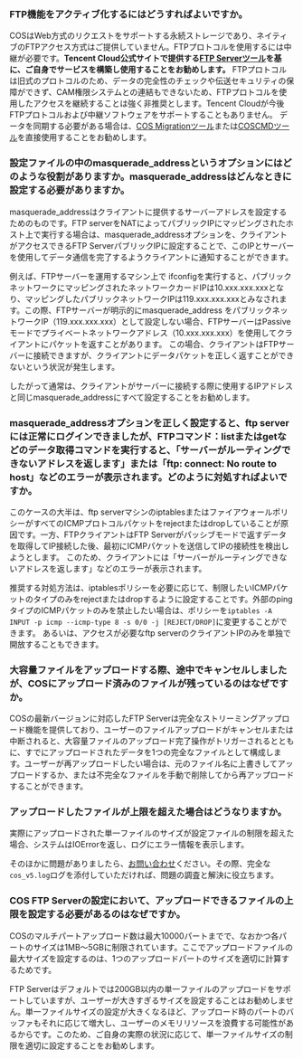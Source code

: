 ### FTP機能をアクティブ化するにはどうすればよいですか。

COSはWeb方式のリクエストをサポートする永続ストレージであり、ネイティブのFTPアクセス方式はご提供していません。FTPプロトコルを使用するには中継が必要です。**Tencent Cloud公式サイトで提供する[FTP Serverツール](https://www.qcloud.com/document/product/436/7214)を基に、ご自身でサービスを構築し使用することをお勧めします。**
FTPプロトコルは旧式のプロトコルのため、データの完全性のチェックや伝送セキュリティの保障ができず、CAM権限システムとの連結もできないため、FTPプロトコルを使用したアクセスを継続することは強く非推奨とします。Tencent Cloudが今後FTPプロトコルおよび中継ソフトウェアをサポートすることもありません。 
データを同期する必要がある場合は、[COS Migrationツール](https://intl.cloud.tencent.com/document/product/436/15392)または[COSCMDツール](https://intl.cloud.tencent.com/document/product/436/10976)を直接使用することをお勧めします。

### 設定ファイルの中のmasquerade_addressというオプションにはどのような役割がありますか。masquerade_addressはどんなときに設定する必要がありますか。

masquerade_addressはクライアントに提供するサーバーアドレスを設定するためのものです。FTP serverをNATによってパブリックIPにマッピングされたホスト上で実行する場合は、masquerade_addressオプションを、クライアントがアクセスできるFTP ServerパブリックIPに設定することで、このIPとサーバーを使用してデータ通信を完了するようクライアントに通知することができます。

例えば、FTPサーバーを運用するマシン上で ifconfigを実行すると、パブリックネットワークにマッピングされたネットワークカードIPは10.xxx.xxx.xxxとなり、マッピングしたパブリックネットワークIPは119.xxx.xxx.xxxとみなされます。この際、FTPサーバーが明示的にmasquerade_address をパブリックネットワークIP（119.xxx.xxx.xxx）として設定しない場合、FTPサーバーはPassiveモードでプライベートネットワークアドレス（10.xxx.xxx.xxx）を使用してクライアントにパケットを返すことがあります。 この場合、クライアントはFTPサーバーに接続できますが、クライアントにデータパケットを正しく返すことができないという状況が発生します。

したがって通常は、クライアントがサーバーに接続する際に使用するIPアドレスと同じmasquerade_addressにすべて設定することをお勧めします。



### masquerade_addressオプションを正しく設定すると、ftp serverには正常にログインできましたが、FTPコマンド：listまたはgetなどのデータ取得コマンドを実行すると、「サーバーがルーティングできないアドレスを返します」または「ftp: connect: No route to host」などのエラーが表示されます。どのように対処すればよいですか。

このケースの大半は、ftp serverマシンのiptablesまたはファイアウォールポリシーがすべてのICMPプロトコルパケットをrejectまたはdropしていることが原因です。一方、FTPクライアントはFTP Serverがパッシブモードで返すデータを取得してIP接続した後、最初にICMPパケットを送信してIPの接続性を検出しようとします。 このため、クライアントには「サーバーがルーティングできないアドレスを返します」などのエラーが表示されます。

推奨する対処方法は、iptablesポリシーを必要に応じて、制限したいICMPパケットのタイプのみをrejectまたはdropするように設定することです。外部のpingタイプのICMPパケットのみを禁止したい場合は、ポリシーを`iptables -A INPUT -p icmp --icmp-type 8 -s 0/0 -j [REJECT/DROP]`に変更することができます。
あるいは、アクセスが必要なftp serverのクライアントIPのみを単独で開放することもできます。

### 大容量ファイルをアップロードする際、途中でキャンセルしましたが、COSにアップロード済みのファイルが残っているのはなぜですか。

COSの最新バージョンに対応したFTP Serverは完全なストリーミングアップロード機能を提供しており、ユーザーのファイルアップロードがキャンセルまたは中断されると、大容量ファイルのアップロード完了操作がトリガーされるとともに、すでにアップロードされたデータを1つの完全なファイルとして構成します。ユーザーが再アップロードしたい場合は、元のファイル名に上書きしてアップロードするか、または不完全なファイルを手動で削除してから再アップロードすることができます。


### アップロードしたファイルが上限を超えた場合はどうなりますか。

実際にアップロードされた単一ファイルのサイズが設定ファイルの制限を超えた場合、システムはIOErrorを返し、ログにエラー情報を表示します。

そのほかに問題がありましたら、[お問い合わせ](https://intl.cloud.tencent.com/contact-sales)ください。その際、完全な`cos_v5.log`ログを添付していただければ、問題の調査と解決に役立ちます。

### COS FTP Serverの設定において、アップロードできるファイルの上限を設定する必要があるのはなぜですか。

COSのマルチパートアップロード数は最大10000パートまでで、なおかつ各パートのサイズは1MB～5GBに制限されています。ここでアップロードファイルの最大サイズを設定するのは、1つのアップロードパートのサイズを適切に計算するためです。

FTP Serverはデフォルトでは200GB以内の単一ファイルのアップロードをサポートしていますが、ユーザーが大きすぎるサイズを設定することはお勧めしません。単一ファイルサイズの設定が大きくなるほど、アップロード時のパートのバッファもそれに応じて増大し、ユーザーのメモリリソースを浪費する可能性があるからです。このため、ご自身の実際の状況に応じて、単一ファイルサイズの制限を適切に設定することをお勧めします。



